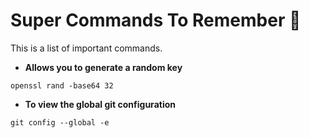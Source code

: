 # Super Commands To Remember 💫
This is a list of important commands.

+ **Allows you to generate a random key**
```
openssl rand -base64 32
```
+ **To view the global git configuration**
```
git config --global -e
```
